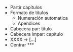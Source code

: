 - Partir capítulos
- Formato de titulos
	- Numeración automatica
	- Apendices
- Cabecera par: titulo
- Cabecera impar: capítulo
- XXXX -> [...]
- Centrar \*\*\*




